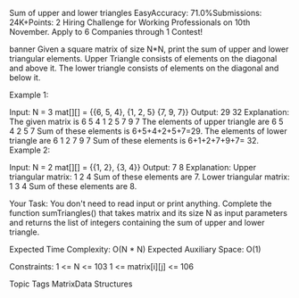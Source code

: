 Sum of upper and lower triangles
EasyAccuracy: 71.0%Submissions: 24K+Points: 2
Hiring Challenge for Working Professionals on 10th November.
Apply to 6 Companies through 1 Contest! 

banner
Given a square matrix of size N*N, print the sum of upper and lower triangular elements. Upper Triangle consists of elements on the diagonal and above it. The lower triangle consists of elements on the diagonal and below it. 

Example 1:

Input:
N = 3 
mat[][] = {{6, 5, 4},
           {1, 2, 5}
           {7, 9, 7}}
Output: 
29 32
Explanation:
The given matrix is
6 5 4
1 2 5
7 9 7
The elements of upper triangle are
6 5 4
  2 5
    7
Sum of these elements is 6+5+4+2+5+7=29.
The elements of lower triangle are
6
1 2
7 9 7
Sum of these elements is 6+1+2+7+9+7= 32.
Example 2:

Input:
N = 2
mat[][] = {{1, 2},
           {3, 4}}
Output: 
7 8
Explanation:
Upper triangular matrix:
1 2
  4
Sum of these elements are 7.
Lower triangular matrix:
1
3 4
Sum of these elements are 8.

Your Task:
You don't need to read input or print anything. Complete the function sumTriangles() that takes matrix and its size N as input parameters and returns the list of integers containing the sum of upper and lower triangle.

Expected Time Complexity: O(N * N)
Expected Auxiliary Space: O(1)

Constraints: 
1 <= N <= 103
1 <= matrix[i][j] <= 106

Topic Tags
MatrixData Structures
